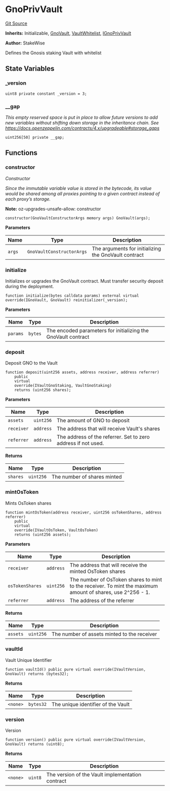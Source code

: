 # GnoPrivVault
[Git Source](https://github.com/stakewise/v3-core/blob/c4059a64871829ca60ea58f054baf8eb13d3572a/contracts/vaults/gnosis/GnoPrivVault.sol)

**Inherits:**
Initializable, [GnoVault](/contracts/vaults/gnosis/GnoVault.sol/contract.GnoVault.md), [VaultWhitelist](/contracts/vaults/modules/VaultWhitelist.sol/abstract.VaultWhitelist.md), [IGnoPrivVault](/contracts/interfaces/IGnoPrivVault.sol/interface.IGnoPrivVault.md)

**Author:**
StakeWise

Defines the Gnosis staking Vault with whitelist


## State Variables
### _version

```solidity
uint8 private constant _version = 3;
```


### __gap
*This empty reserved space is put in place to allow future versions to add new
variables without shifting down storage in the inheritance chain.
See https://docs.openzeppelin.com/contracts/4.x/upgradeable#storage_gaps*


```solidity
uint256[50] private __gap;
```


## Functions
### constructor

*Constructor*

*Since the immutable variable value is stored in the bytecode,
its value would be shared among all proxies pointing to a given contract instead of each proxy’s storage.*

**Note:**
oz-upgrades-unsafe-allow: constructor


```solidity
constructor(GnoVaultConstructorArgs memory args) GnoVault(args);
```
**Parameters**

|Name|Type|Description|
|----|----|-----------|
|`args`|`GnoVaultConstructorArgs`|The arguments for initializing the GnoVault contract|


### initialize

Initializes or upgrades the GnoVault contract. Must transfer security deposit during the deployment.


```solidity
function initialize(bytes calldata params) external virtual override(IGnoVault, GnoVault) reinitializer(_version);
```
**Parameters**

|Name|Type|Description|
|----|----|-----------|
|`params`|`bytes`|The encoded parameters for initializing the GnoVault contract|


### deposit

Deposit GNO to the Vault


```solidity
function deposit(uint256 assets, address receiver, address referrer)
    public
    virtual
    override(IVaultGnoStaking, VaultGnoStaking)
    returns (uint256 shares);
```
**Parameters**

|Name|Type|Description|
|----|----|-----------|
|`assets`|`uint256`|The amount of GNO to deposit|
|`receiver`|`address`|The address that will receive Vault's shares|
|`referrer`|`address`|The address of the referrer. Set to zero address if not used.|

**Returns**

|Name|Type|Description|
|----|----|-----------|
|`shares`|`uint256`|The number of shares minted|


### mintOsToken

Mints OsToken shares


```solidity
function mintOsToken(address receiver, uint256 osTokenShares, address referrer)
    public
    virtual
    override(IVaultOsToken, VaultOsToken)
    returns (uint256 assets);
```
**Parameters**

|Name|Type|Description|
|----|----|-----------|
|`receiver`|`address`|The address that will receive the minted OsToken shares|
|`osTokenShares`|`uint256`|The number of OsToken shares to mint to the receiver. To mint the maximum amount of shares, use 2^256 - 1.|
|`referrer`|`address`|The address of the referrer|

**Returns**

|Name|Type|Description|
|----|----|-----------|
|`assets`|`uint256`|The number of assets minted to the receiver|


### vaultId

Vault Unique Identifier


```solidity
function vaultId() public pure virtual override(IVaultVersion, GnoVault) returns (bytes32);
```
**Returns**

|Name|Type|Description|
|----|----|-----------|
|`<none>`|`bytes32`|The unique identifier of the Vault|


### version

Version


```solidity
function version() public pure virtual override(IVaultVersion, GnoVault) returns (uint8);
```
**Returns**

|Name|Type|Description|
|----|----|-----------|
|`<none>`|`uint8`|The version of the Vault implementation contract|


